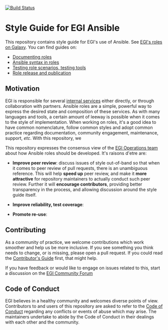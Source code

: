 [![Build Status](https://travis-ci.org/EGI-Foundation/ansible-style-guide.svg?branch=master)](https://travis-ci.org/EGI-Foundation/ansible-style-guide)

# Style Guide for EGI Ansible

This repository contains style guide for EGI's use of Ansible.
See [EGI's roles on Galaxy](https://galaxy.ansible.com/EGI-Foundation).
You can find guides on:

- [Documenting roles](docs/Documentation.md)
- [Ansible syntax in roles](docs/AnsibleSyntax.md)
- [Testing role scenarios, testing tools](docs/Testing.md)
- [Role release and publication](docs/Release.md)

## Motivation

EGI is responsible for several [internal services](https://www.egi.eu/internal-services) either directly, or through collaboration with partners.
Ansible roles are a simple, powerful way to express the desired state and composition of these services.
As with many languages and tools, a certain amount of leeway is possible when it comes to the style of implementation.
When working on roles, it's a good idea to have common nomenclature,
follow common styles and adopt common practice regarding documentation,
community engagement, maintenance, support, _etc_.
With this repository, we  

This repository expresses the consensus view of the [EGI Operations team](https://www.egi.eu/internal-services/operations-coordination-and-support/)
about how Ansible roles should be developed. It's raisons d'etre are:

- **Improve peer review**: discuss issues of style out-of-band so that when it
  comes to peer review of pull requests, there is an unambiguous reference.
  This will help **speed up** peer review, and make it **more attractive** for
  repository maintainers to actually conduct such peer review.
  Further it will **encourage contributors**, providing better transparency in
  the process, and allowing discussion around the style guide itself.

- **Improve reliability,  test coverage**:

- **Promote re-use**:
<!-- TODO : Using -->

## Contributing

As a community of practice, we welcome contributions which work
smoother and help us be more inclusive.
If you see something you think needs to change, or is missing, please
open a pull request.
If you could read the [Contributor's Guide](CONTRIBUTING.md) first,
that might help.

If you have feedback or would like to engage on issues related to this, start a discussion on the [EGI Community Forum](https://community.egi.eu)

## Code of Conduct

EGI believes in a healthy community and welcomes diverse points of view.
Contributors to and users of this repository are asked to refer to the [Code of Conduct](CODE_OF_CONDUCT.md) regarding any conflicts or events of abuse which may arise.
The maintainers undertake to abide by the Code of Conduct in their dealings with each other and the community.

